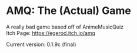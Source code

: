 # AMQ: The (Actual) Game

A really bad game based off of AnimeMusicQuiz  
Itch Page: https://egerod.itch.io/amq

Current version: 0.1.9c (final)